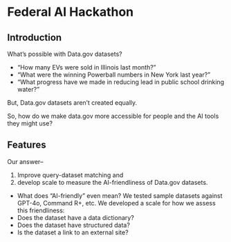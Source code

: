 # Federal AI Hackathon

## Introduction

What’s possible with Data.gov datasets? 
- “How many EVs were sold in Illinois last month?”
- “What were the winning Powerball numbers in New York last year?”
- “What progress have we made in reducing lead in public school drinking water?”

But, Data.gov datasets aren’t created equally. 

So, how do we make data.gov more accessible for people and the AI tools they might use? 

## Features

Our answer–
1. Improve query-dataset matching and
2. develop scale to measure the AI-friendliness of Data.gov datasets.
  - What does “AI-friendly” even mean? We tested sample datasets against GPT-4o, Command R+, etc. We developed a scale for how we assess this friendliness:
  - Does the dataset have a data dictionary?
  - Does the dataset have structured data?
  - Is the dataset a link to an external site?
